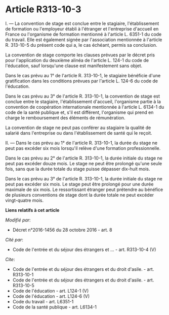 # Article R313-10-3

I. ― La convention de stage est conclue entre le stagiaire, l'établissement de formation ou l'employeur établi à l'étranger
et l'entreprise d'accueil en France ou l'organisme de formation mentionné à l'article L. 6351-1 du code du travail. Elle est
également signée par l'association mentionnée à l'article R. 313-10-5 du présent code qui a, le cas échéant, permis sa
conclusion. 

La convention de stage comporte les clauses prévues par le décret pris pour l'application du deuxième alinéa de l'article L.
124-1 du code de l'éducation, sauf lorsqu'une clause est manifestement sans objet. 

Dans le cas prévu au 1° de l'article R. 313-10-1, le stagiaire bénéficie d'une gratification dans les conditions prévues par
l'article L. 124-6 du code de l'éducation. 

Dans le cas prévu au 3° de l'article R. 313-10-1, la convention de stage est conclue entre le stagiaire, l'établissement
d'accueil, l'organisme partie à la convention de coopération internationale mentionnée à l'article L. 6134-1 du code de la
santé publique et, s'il est différent, l'organisme qui prend en charge le remboursement des éléments de rémunération. 

La convention de stage ne peut pas conférer au stagiaire la qualité de salarié dans l'entreprise ou dans l'établissement de
santé qui le reçoit. 

II. ― Dans le cas prévu au 1° de l'article R. 313-10-1, la durée du stage ne peut pas excéder six mois lorsqu'il relève d'une
formation professionnelle. 

Dans le cas prévu au 2° de l'article R. 313-10-1, la durée initiale du stage ne peut pas excéder douze mois. Le stage ne peut
être prolongé qu'une seule fois, sans que la durée totale du stage puisse dépasser dix-huit mois. 

Dans le cas prévu au 3° de l'article R. 313-10-1, la durée initiale du stage ne peut pas excéder six mois. Le stage peut être
prolongé pour une durée maximale de six mois. Le ressortissant étranger peut prétendre au bénéfice de plusieurs conventions
de stage dont la durée totale ne peut excéder vingt-quatre mois.

**Liens relatifs à cet article**

_Modifié par_:

  - Décret n°2016-1456 du 28 octobre 2016 - art. 8

_Cité par_:

  - Code de l'entrée et du séjour des étrangers et ... - art. R313-10-4 (V)

_Cite_:

  - Code de l'entrée et du séjour des étrangers et du droit d'asile. - art. R313-10-1
  - Code de l'entrée et du séjour des étrangers et du droit d'asile. - art. R313-10-5
  - Code de l'éducation - art. L124-1 (V)
  - Code de l'éducation - art. L124-6 (V)
  - Code du travail - art. L6351-1
  - Code de la santé publique - art. L6134-1
